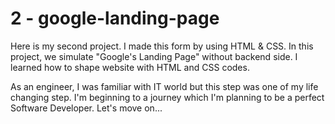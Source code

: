 # 2 - google-landing-page

Here is my second project. I made this form by using HTML & CSS. 
In this project, we simulate "Google's Landing Page" without backend side.
I learned how to shape website with HTML and CSS codes.

As an engineer, I was familiar with IT world but this step was one of my life changing step. 
I'm beginning to a journey which I'm planning to be a perfect Software Developer.
Let's move on...
